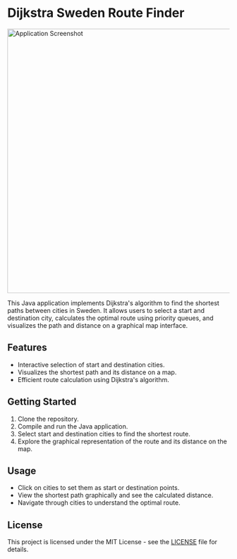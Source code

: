 # Dijkstra Sweden Route Finder

<img src="/Users/niusha/Downloads/Dij.png" alt="Application Screenshot" width="600">

This Java application implements Dijkstra's algorithm to find the shortest paths between cities in Sweden. It allows users to select a start and destination city, calculates the optimal route using priority queues, and visualizes the path and distance on a graphical map interface.

## Features
- Interactive selection of start and destination cities.
- Visualizes the shortest path and its distance on a map.
- Efficient route calculation using Dijkstra's algorithm.

## Getting Started
1. Clone the repository.
2. Compile and run the Java application.
3. Select start and destination cities to find the shortest route.
4. Explore the graphical representation of the route and its distance on the map.

## Usage
- Click on cities to set them as start or destination points.
- View the shortest path graphically and see the calculated distance.
- Navigate through cities to understand the optimal route.

## License
This project is licensed under the MIT License - see the [LICENSE](LICENSE) file for details.

